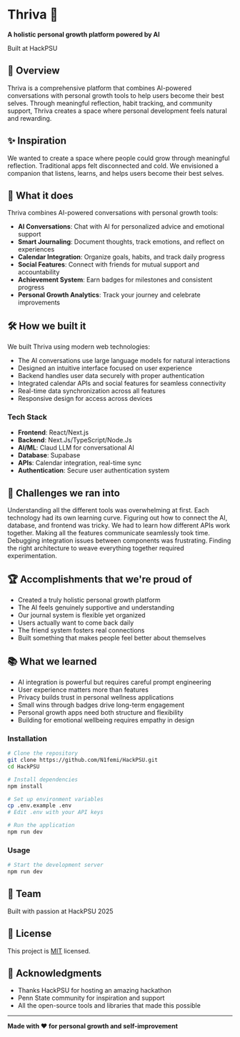 # Thriva 🌱
**A holistic personal growth platform powered by AI**

Built at HackPSU



## 📖 Overview
Thriva is a comprehensive platform that combines AI-powered conversations with personal growth tools to help users become their best selves. Through meaningful reflection, habit tracking, and community support, Thriva creates a space where personal development feels natural and rewarding.


## ✨ Inspiration

We wanted to create a space where people could grow through meaningful reflection. Traditional apps felt disconnected and cold. We envisioned a companion that listens, learns, and helps users become their best selves.


## 🎯 What it does

Thriva combines AI-powered conversations with personal growth tools:

- **AI Conversations**: Chat with AI for personalized advice and emotional support
- **Smart Journaling**: Document thoughts, track emotions, and reflect on experiences
- **Calendar Integration**: Organize goals, habits, and track daily progress
- **Social Features**: Connect with friends for mutual support and accountability
- **Achievement System**: Earn badges for milestones and consistent progress
- **Personal Growth Analytics**: Track your journey and celebrate improvements


## 🛠️ How we built it

We built Thriva using modern web technologies:

- The AI conversations use large language models for natural interactions
- Designed an intuitive interface focused on user experience
- Backend handles user data securely with proper authentication
- Integrated calendar APIs and social features for seamless connectivity
- Real-time data synchronization across all features
- Responsive design for access across devices

### Tech Stack

- **Frontend**: React/Next.js
- **Backend**: Next.Js/TypeScript/Node.Js
- **AI/ML**: Claud LLM for conversational AI
- **Database**: Supabase
- **APIs**: Calendar integration, real-time sync
- **Authentication**: Secure user authentication system


## 💪 Challenges we ran into

Understanding all the different tools was overwhelming at first. Each technology had its own learning curve. Figuring out how to connect the AI, database, and frontend was tricky. We had to learn how different APIs work together. Making all the features communicate seamlessly took time. Debugging integration issues between components was frustrating. Finding the right architecture to weave everything together required experimentation.


## 🏆 Accomplishments that we're proud of

- Created a truly holistic personal growth platform
- The AI feels genuinely supportive and understanding
- Our journal system is flexible yet organized
- Users actually want to come back daily
- The friend system fosters real connections
- Built something that makes people feel better about themselves


## 📚 What we learned

- AI integration is powerful but requires careful prompt engineering
- User experience matters more than features
- Privacy builds trust in personal wellness applications
- Small wins through badges drive long-term engagement
- Personal growth apps need both structure and flexibility
- Building for emotional wellbeing requires empathy in design


### Installation

```bash
# Clone the repository
git clone https://github.com/N1femi/HackPSU.git
cd HackPSU

# Install dependencies
npm install

# Set up environment variables
cp .env.example .env
# Edit .env with your API keys

# Run the application
npm run dev
```

### Usage

```bash
# Start the development server
npm run dev
```


## 👥 Team

Built with passion at HackPSU 2025


## 📝 License

This project is [MIT](LICENSE) licensed.


## 🙏 Acknowledgments

- Thanks HackPSU for hosting an amazing hackathon
- Penn State community for inspiration and support
- All the open-source tools and libraries that made this possible

---
**Made with ❤️ for personal growth and self-improvement**
